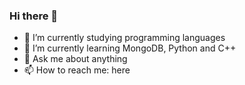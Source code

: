 ### Hi there 👋

- 🔭 I’m currently studying programming languages
- 🌱 I’m currently learning MongoDB, Python and C++
- 💬 Ask me about anything
- 📫 How to reach me: here

